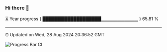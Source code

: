 ### Hi there 👋

⏳ Year progress { ███████████████████▁▁▁▁▁▁▁▁▁▁▁ } 65.81 %

---

⏰ Updated on Wed, 28 Aug 2024 20:36:52 GMT

![Progress Bar CI](https://github.com/IshwaranRudhara/GIT-ACTION/workflows/Progress%20Bar%20CI/badge.svg)
